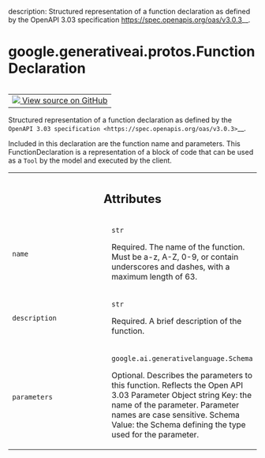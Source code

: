 description: Structured representation of a function declaration as defined by the OpenAPI 3.03 specification <https://spec.openapis.org/oas/v3.0.3>__.

<div itemscope itemtype="http://developers.google.com/ReferenceObject">
<meta itemprop="name" content="google.generativeai.protos.FunctionDeclaration" />
<meta itemprop="path" content="Stable" />
</div>

# google.generativeai.protos.FunctionDeclaration

<!-- Insert buttons and diff -->

<table class="tfo-notebook-buttons tfo-api nocontent" align="left">
<td>
  <a target="_blank" href="https://github.com/googleapis/google-cloud-python/tree/main/packages/google-ai-generativelanguage/google/ai/generativelanguage_v1beta/types/content.py#L535-L578">
    <img src="https://www.tensorflow.org/images/GitHub-Mark-32px.png" />
    View source on GitHub
  </a>
</td>
</table>



Structured representation of a function declaration as defined by the `OpenAPI 3.03 specification <https://spec.openapis.org/oas/v3.0.3>`__.

<!-- Placeholder for "Used in" -->
 Included in
this declaration are the function name and parameters. This
FunctionDeclaration is a representation of a block of code that can
be used as a ``Tool`` by the model and executed by the client.





<!-- Tabular view -->
 <table class="responsive fixed orange">
<colgroup><col width="214px"><col></colgroup>
<tr><th colspan="2"><h2 class="add-link">Attributes</h2></th></tr>

<tr>
<td>

`name`<a id="name"></a>

</td>
<td>

`str`

Required. The name of the function.
Must be a-z, A-Z, 0-9, or contain underscores
and dashes, with a maximum length of 63.

</td>
</tr><tr>
<td>

`description`<a id="description"></a>

</td>
<td>

`str`

Required. A brief description of the
function.

</td>
</tr><tr>
<td>

`parameters`<a id="parameters"></a>

</td>
<td>

`google.ai.generativelanguage.Schema`

Optional. Describes the parameters to this
function. Reflects the Open API 3.03 Parameter
Object string Key: the name of the parameter.
Parameter names are case sensitive. Schema
Value: the Schema defining the type used for the
parameter.


</td>
</tr>
</table>



